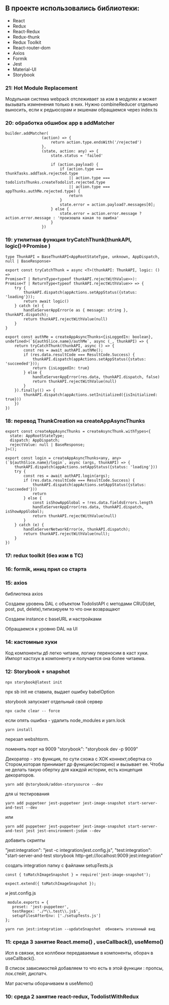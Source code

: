 ## В проекте использовались библиотеки:
   - React
   - Redux
   - React-Redux
   - Redux-thunk
   - Redux Toolkit
   - React-router-dom
   - Axios
   - Formik
   - Jest
   - Material-UI
   - Storybook

### 21: Hot Module Replacement 

Модульная система webpack отслеживает за изм в модулях и может вызывать измненения только в них.
Нужно combineReducer отдельно выносить, если к редьюсорам и экшенам обращаемся через index.ts


### 20: обработка обшибок app в addMatcher

```
builder.addMatcher(
                (action) => {
                    return action.type.endsWith('/rejected')
                },
                (state, action: any) => {
                    state.status = 'failed'

                    if (action.payload) {
                        if (action.type === thunkTasks.addTask.rejected.type
                            || action.type === todolistsThunks.createTodolist.rejected.type
                            || action.type === appThunks.authMe.rejected.type) {
                            return
                        }
                        state.error = action.payload?.messages[0];
                    } else {
                        state.error = action.error.message ? action.error.message : 'произошла какая то ошибка'
                    }
                })
```


### 19: утилитная функция tryCatchThunk(thunkAPI, logic()=>Promise )

```
type ThunkAPI = BaseThunkAPI<AppRootStateType, unknown, AppDispatch, null | BaseResponse>

export const tryCatchThunk = async <T>(thunkAPI: ThunkAPI, logic: () => 
Promise<T | ReturnType<typeof thunkAPI.rejectWithValue>>): 
Promise<T | ReturnType<typeof thunkAPI.rejectWithValue>> => {
    try {
        thunkAPI.dispatch(appActions.setAppStatus({status: 'loading'}));
        return await logic()
    } catch (e) {
        handleServerAppError(e as { message: string }, thunkAPI.dispatch);
        return thunkAPI.rejectWithValue(null)
    }
}

export const authMe = createAppAsyncThunks<{isLoggedIn: boolean}, undefined>(`${authSlice.name}/authMe`, async (_, thunkAPI) => {
    return tryCatchThunk(thunkAPI, async () => {
        const res = await authAPI.authMe();
        if (res.data.resultCode === ResultCode.Success) {
            thunkAPI.dispatch(appActions.setAppStatus({status: 'succeeded'}));
            return {isLoggedIn: true}
        } else {
            handleServerAppError(res.data, thunkAPI.dispatch, false)
            return thunkAPI.rejectWithValue(null)
        }
    }).finally(() => {
        thunkAPI.dispatch(appActions.setInitialized({isInitialized: true}))
    })
})
```

### 18: перевод ThunkCreation на createAppAsyncThunks


```
export const createAppAsyncThunks = createAsyncThunk.withTypes<{
  state: AppRootStateType;
  dispatch: AppDispatch;
  rejectValue: null | BaseResponse;
}>();

export const login = createAppAsyncThunks<any, any>(`${authSlice.name}/login`, async (args, thunkAPI) => {
    thunkAPI.dispatch(appActions.setAppStatus({status: 'loading'}))
    try {
        const res = await authAPI.login(args);
        if (res.data.resultCode === ResultCode.Success) {
            thunkAPI.dispatch(appActions.setAppStatus({status: 'succeeded'}))
            return
        } else {
            const isShowAppGlobal = !res.data.fieldsErrors.length
            handleServerAppError(res.data, thunkAPI.dispatch, isShowAppGlobal);
            return thunkAPI.rejectWithValue(null)
        }
    } catch (e) {
        handleServerNetworkError(e, thunkAPI.dispatch);
        return thunkAPI.rejectWithValue(null);
    }
})
```

### 17: redux toolkit (без изм в ТС)

### 16: formik, иниц прил со старта

### 15: axios

библиотека axios

Создаем уровень DAL c объектом TodolistAPI с методами CRUD(det, post, put, delete),типизируем то что они возвращают

Создаем instance c baseURL и настройками

Обращаемся к уровню DAL на UI

### 14: кастомные хуки

Код компоненты дб легко читаем, логику переносим в каст хуки. Импорт кастхук в компоненту и получается она более читаема.

### 12: Storybook + snapshot

```
npx storybook@latest init
```

npx sb init не ставила, выдает ошибку babelOption

storybook запускает отдельный свой сервер


```
npx cache clear -- force
```

если опять ошибка - удалить node_modules и yarn.lock

```
yarn install
```

перезап webshtorm.

поменять порт на 9009 "storybook": "storybook dev -p 9009"

Декоратор - это функция, по сути схожа с ХОК коннект,обертка со Стором,которая принимает др функцию(историю) и вызывает
ее.
Чтобы не делать такую обертку для каждой истории, есть концепция декораторов.

```
yarn add @storybook/addon-storysource --dev
```

для ui тестирования

```
yarn add puppeteer jest-puppeteer jest-image-snapshot start-server-and-test --dev
```

или

```
yarn add puppeteer jest-puppeteer jest-image-snapshot start-server-and-test jest jest-environment-jsdom --dev
```

добавить скрипты

"jest:integration": "jest -c integration/jest.config.js",
"test:integration": "start-server-and-test storybook http-get://localhost:9009 jest:integration"

создать integration папку с файлами setupTests.js

```
const { toMatchImageSnapshot } = require('jest-image-snapshot');

expect.extend({ toMatchImageSnapshot });
```

и jest.config.js

```
 module.exports = {
   preset: 'jest-puppeteer',
   testRegex: './*\\.test\\.js$',
   setupFilesAfterEnv: ['./setupTests.js']
};
```

```
yarn run jest:integration --updateSnapshot  обновить эталонный вид
```

### 11: среда 3 занятие React.memo() , useCallback(), useMemo()

Исп в связки, все коллбеки передаваемые в компоненты, оборач в useCallback().

В список зависимостей добавляем то что есть в этой функции : пропсы, лок.стейт, диспатч.

Мат расчеты оборачиваем в useMemo()

### 10: среда 2 занятие react-redux, TodolistWithRedux
